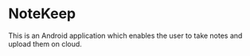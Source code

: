 # NoteKeep
This is an Android application which enables the user to take notes and upload them on cloud.
